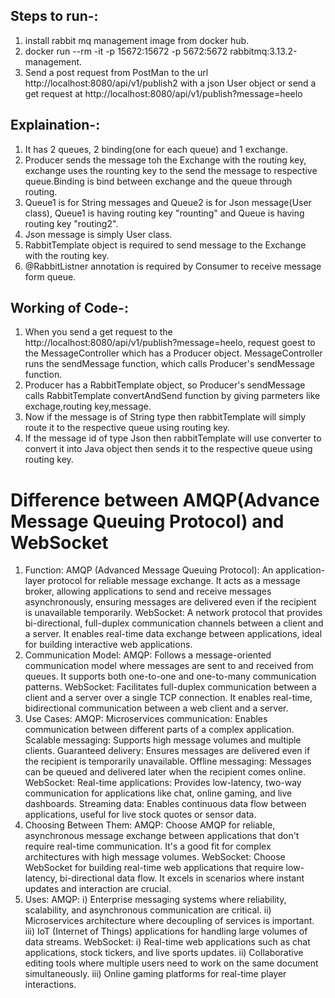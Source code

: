 ##  Steps to run-:
1) install rabbit mq management image from docker hub.
2) docker run --rm -it -p 15672:15672 -p 5672:5672 rabbitmq:3.13.2-management.
3) Send a post request from PostMan to the url http://localhost:8080/api/v1/publish2 with a json User object or send a get request at http://localhost:8080/api/v1/publish?message=heelo

##  Explaination-:
1) It has 2 queues, 2 binding(one for each queue) and 1 exchange.
2) Producer sends the message toh the Exchange with the routing key, exchange uses the rounting key to the send the message to respective queue.Binding is bind between exchange and the queue through routing.
3) Queue1 is for String messages and Queue2 is for Json message(User class), Queue1 is having routing key "rounting" and Queue is having routing key "routing2".
4) Json message is simply User class.
5) RabbitTemplate object is required to send message to the Exchange with the routing key.
6) @RabbitListner annotation is required by Consumer to receive message form queue.

##  Working of Code-:
1)  When you send a get request to the http://localhost:8080/api/v1/publish?message=heelo, request goest to the MessageController which has a Producer object. MessageController runs the sendMessage function, which calls Producer's sendMessage function.
2)  Producer has a RabbitTemplate object, so Producer's sendMessage calls RabbitTemplate convertAndSend function by giving parmeters like exchage,routing key,message.
3)  Now if the message is of String type then rabbitTemplate will simply route it to the respective queue using routing key.
4)  If the message id of type Json then rabbitTemplate will use converter to convert it into Java object then sends it to the respective queue using routing key.

# Difference between AMQP(Advance Message Queuing Protocol) and WebSocket

1) Function:
AMQP (Advanced Message Queuing Protocol):  An application-layer protocol for reliable message exchange. It acts as a message broker, allowing applications to send and receive messages asynchronously, ensuring messages are delivered even if the recipient is unavailable temporarily.
WebSocket: A network protocol that provides bi-directional, full-duplex communication channels between a client and a server. It enables real-time data exchange between applications, ideal for building interactive web applications.
2) Communication Model:
AMQP: Follows a message-oriented communication model where messages are sent to and received from queues. It supports both one-to-one and one-to-many communication patterns.
WebSocket: Facilitates full-duplex communication between a client and a server over a single TCP connection. It enables real-time, bidirectional communication between a web client and a server.
3) Use Cases:
AMQP:
Microservices communication: Enables communication between different parts of a complex application.
Scalable messaging: Supports high message volumes and multiple clients.
Guaranteed delivery: Ensures messages are delivered even if the recipient is temporarily unavailable.
Offline messaging: Messages can be queued and delivered later when the recipient comes online.
WebSocket:
Real-time applications: Provides low-latency, two-way communication for applications like chat, online gaming, and live dashboards.
Streaming data: Enables continuous data flow between applications, useful for live stock quotes or sensor data.
4) Choosing Between Them:
AMQP: Choose AMQP for reliable, asynchronous message exchange between applications that don't require real-time communication. It's a good fit for complex architectures with high message volumes.
WebSocket: Choose WebSocket for building real-time web applications that require low-latency, bi-directional data flow. It excels in scenarios where instant updates and interaction are crucial.
5) Uses:
   AMQP:
   i) Enterprise messaging systems where reliability, scalability, and asynchronous communication are critical.
   ii) Microservices architecture where decoupling of services is important.
   iii) IoT (Internet of Things) applications for handling large volumes of data streams.
   WebSocket:
   i) Real-time web applications such as chat applications, stock tickers, and live sports updates.
   ii) Collaborative editing tools where multiple users need to work on the same document simultaneously.
   iii) Online gaming platforms for real-time player interactions.



